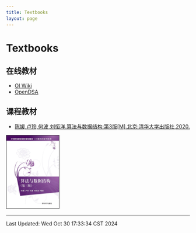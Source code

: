 ```yaml
---
title: Textbooks
layout: page
---
```

# Textbooks

## 在线教材

- [OI Wiki](https://oi-wiki.org/)
- [OpenDSA](https://opendsa-server.cs.vt.edu/)

## 课程教材

-   [陈媛,卢玲,何波,刘恒洋.算法与数据结构:第3版[M].北京:清华大学出版社,2020.](http://www.tup.tsinghua.edu.cn/booksCenter/book_07493701.html)

<div>
	<a href="http://www.tup.tsinghua.edu.cn/booksCenter/book_07493701.html">
		<img src="./attachments/textcover.jpg" style="height: 200px;" border="1">
	</a>
</div>

---

Last Updated: Wed Oct 30 17:33:34 CST 2024
